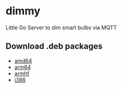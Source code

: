 # dimmy
Little Go Server to dim smart bulbs via MQTT

## Download .deb packages

* [amd64](http://deb.flupps.net/pool/main/d/dimmy/dimmy_0.2.2_amd64.deb)
* [arm64](http://deb.flupps.net/pool/main/d/dimmy/dimmy_0.2.2_arm64.deb)
* [armhf](http://deb.flupps.net/pool/main/d/dimmy/dimmy_0.2.2_armhf.deb)
* [i386](http://deb.flupps.net/pool/main/d/dimmy/dimmy_0.2.2_i386.deb)

